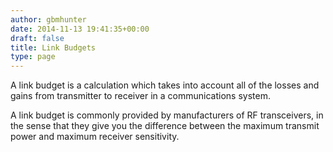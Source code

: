 ```yaml
---
author: gbmhunter
date: 2014-11-13 19:41:35+00:00
draft: false
title: Link Budgets
type: page
---
```


A link budget is a calculation which takes into account all of the losses and gains from transmitter to receiver in a communications system.

A link budget is commonly provided by manufacturers of RF transceivers, in the sense that they give you the difference between the maximum transmit power and maximum receiver sensitivity.
